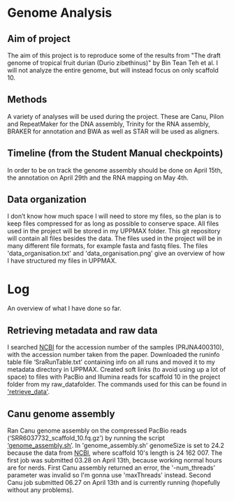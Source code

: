 # Genome Analysis

## Aim of project
The aim of this project is to reproduce some of the results from "The draft genome of tropical fruit durian (Durio zibethinus)" by Bin Tean Teh et al. I will not analyze the entire genome, but will instead focus on only scaffold 10.

## Methods
A variety of analyses will be used during the project. These are Canu, Pilon and RepeatMaker for the DNA assembly, Trinity for the RNA assembly, BRAKER for annotation and BWA as well as STAR will be used as aligners.

## Timeline (from the Student Manual checkpoints)
In order to be on track the genome assembly should be done on April 15th, the annotation on April 29th and the RNA mapping on May 4th.

## Data organization
I don’t know how much space I will need to store my files, so the plan is to keep files compressed for as long as possible to conserve space. All files used in the project will be stored in my UPPMAX folder. This git repository will contain all files besides the data. The files used in the project will be in many different file formats, for example fasta and fastq files.
The files 'data_organisation.txt' and 'data_organisation.png' give an overview of how I have structured my files in UPPMAX.

# Log
An overview of what I have done so far.

## Retrieving metadata and raw data
I searched [NCBI](https://www.ncbi.nlm.nih.gov/sra) for the accession number of the samples (PRJNA400310), with the accession number taken from the paper. Downloaded the runinfo table file ‘SraRunTable.txt’ containing info on all runs and moved it to my metadata directory in UPPMAX.
Created soft links (to avoid using up a lot of space) to files with PacBio and Illumina reads for scaffold 10 in the project folder from my raw_datafolder. The commands used for this can be found in ['retrieve_data'](code/retrieve_data). 

## Canu genome assembly
Ran Canu genome assembly on the compressed PacBio reads (‘SRR6037732_scaffold_10.fq.gz’) by running the script [‘genome_assembly.sh’](code/genome_assembly.sh). In 'genome_assembly.sh' genomeSize is set to 24.2 because the data from [NCBI](https://www.ncbi.nlm.nih.gov/Traces/wgs/NSDW01?display=contigs), where scaffold 10's length is 24 162 007.
The first job was submitted 03.28 on April 13th, because working normal hours are for nerds.
First Canu assembly returned an error, the '-num_threads' parameter was invalid so I'm gonna use 'maxThreads' instead.
Second Canu job submitted 06.27 on April 13th and is currently running (hopefully without any problems).




